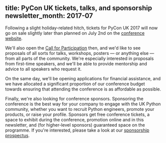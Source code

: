 title: PyCon UK tickets, talks, and sponsorship
newsletter_month: 2017-07
---
Following a slight holiday-related hitch,
tickets for PyCon UK 2017 will now go on sale slightly later than planned
on July 2nd on the [conference website](http://2017.pyconuk.org/).

We'll also open the [Call for Participation](http://2017.pyconuk.org/cfp/) then,
and we'd like to see proposals of all sorts for talks, workshops, posters — or anything else —
from all parts of the community.
We're especially interested in proposals from first-time speakers,
and we'll be able to provide mentorship and advice to all speakers who request it.

On the same day, we'll be opening applications for financial assistance,
and we have allocated a significant proportion of our conference budget towards
ensuring that attending the conference is as affordable as possible.

Finally, we're also looking for conference sponsors.
Sponsoring the conference is the best way for your company to engage with the UK Python community,
whether you want to recruit Python engineers,
promote your products,
or raise your profile.
Sponsors get free conference tickets,
a space to exhibit during the conference,
promotion online and in this newsletter,
and (for higher-level sponsors) guaranteed space on the programme.
If you're interested, please take a look at our [sponsorship prospectus](http://2017.pyconuk.org/sponsorship/).
